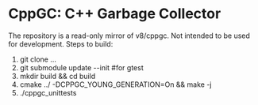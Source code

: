 CppGC: C++ Garbage Collector
=============

The repository is a read-only mirror of v8/cppgc. Not intended to be used for development.
Steps to build:

1. git clone ...
2. git submodule update --init #for gtest
3. mkdir build && cd build
4. cmake ../ -DCPPGC_YOUNG_GENERATION=On && make -j
5. ./cppgc_unittests

